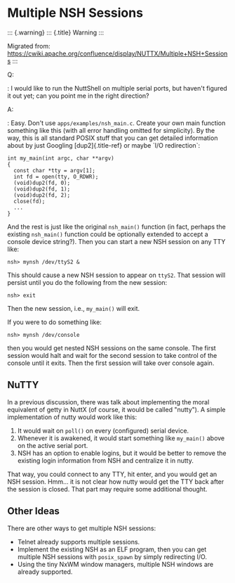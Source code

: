 Multiple NSH Sessions
=====================

::: {.warning}
::: {.title}
Warning
:::

Migrated from:
<https://cwiki.apache.org/confluence/display/NUTTX/Multiple+NSH+Sessions>
:::

Q:

:   I would like to run the NuttShell on multiple serial ports, but
    haven\'t figured it out yet; can you point me in the right
    direction?

A:

:   Easy. Don\'t use `apps/examples/nsh_main.c`. Create your own main
    function something like this (with all error handling omitted for
    simplicity). By the way, this is all standard POSIX stuff that you
    can get detailed information about by just Googling
    [dup2]{.title-ref} or maybe \`I/O redirection\`:

``` {.c}
int my_main(int argc, char **argv)
{
  const char *tty = argv[1];
  int fd = open(tty, O_RDWR);
  (void)dup2(fd, 0);
  (void)dup2(fd, 1);
  (void)dup2(fd, 2);
  close(fd);
  ...
}
```

And the rest is just like the original `nsh_main()` function (in fact,
perhaps the existing `nsh_main()` function could be optionally extended
to accept a console device string?). Then you can start a new NSH
session on any TTY like:

``` {.none}
nsh> mynsh /dev/ttyS2 &
```

This should cause a new NSH session to appear on `ttyS2`. That session
will persist until you do the following from the new session:

``` {.none}
nsh> exit
```

Then the new session, i.e., `my_main()` will exit.

If you were to do something like:

``` {.none}
nsh> mynsh /dev/console
```

then you would get nested NSH sessions on the same console. The first
session would halt and wait for the second session to take control of
the console until it exits. Then the first session will take over
console again.

NuTTY
-----

In a previous discussion, there was talk about implementing the moral
equivalent of getty in NuttX (of course, it would be called \"nutty\").
A simple implementation of nutty would work like this:

1.  It would wait on `poll()` on every (configured) serial device.
2.  Whenever it is awakened, it would start something like `my_main()`
    above on the active serial port.
3.  NSH has an option to enable logins, but it would be better to remove
    the existing login information from NSH and centralize it in nutty.

That way, you could connect to any TTY, hit enter, and you would get an
NSH session. Hmm\... it is not clear how nutty would get the TTY back
after the session is closed. That part may require some additional
thought.

Other Ideas
-----------

There are other ways to get multiple NSH sessions:

-   Telnet already supports multiple sessions.
-   Implement the existing NSH as an ELF program, then you can get
    multiple NSH sessions with `posix_spawn` by simply redirecting I/O.
-   Using the tiny NxWM window managers, multiple NSH windows are
    already supported.
